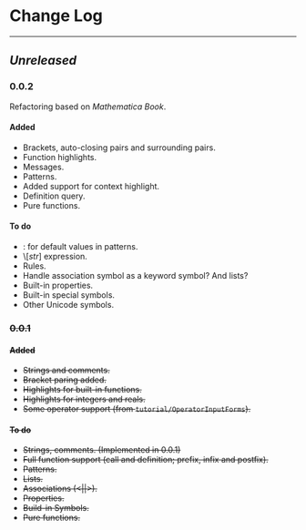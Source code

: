 # Change Log





----

## *Unreleased*

### 0.0.2

Refactoring based on *Mathematica Book*.

#### Added

- Brackets, auto-closing pairs and surrounding pairs.
- Function highlights.
- Messages.
- Patterns.
- Added support for context highlight.
- Definition query.
- Pure functions.

#### To do

- : for default values in patterns.
- \\[*str*] expression.
- Rules.
- Handle association symbol as a keyword symbol? And lists?
- Built-in properties.
- Built-in special symbols.
- Other Unicode symbols.

 ### ~~0.0.1~~

#### ~~Added~~

- ~~Strings and comments.~~
- ~~Bracket paring added.~~
- ~~Highlights for built-in functions.~~
- ~~Highlights for integers and reals.~~
- ~~Some operator support (from `tutorial/OperatorInputForms`).~~

#### ~~To do~~

- ~~Strings, comments. (Implemented in 0.0.1)~~
- ~~Full function support (call and definition; prefix, infix and postfix).~~
- ~~Patterns.~~
- ~~Lists.~~
- ~~Associations (<||>).~~
- ~~Properties.~~
- ~~Build-in Symbols.~~
- ~~Pure functions.~~